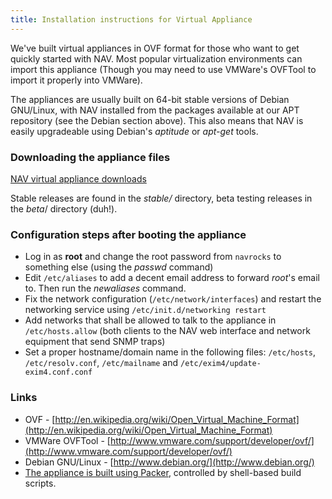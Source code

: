 ```yaml
---
title: Installation instructions for Virtual Appliance
---
```


We've built virtual appliances in OVF format for those who want to get quickly started with NAV.
Most popular virtualization environments can import this appliance (Though you may need to use VMWare's OVFTool to import it properly into VMWare).

The appliances are usually built on 64-bit stable versions of Debian GNU/Linux, with NAV installed from the packages available at our APT repository (see the Debian section above). This also means that NAV is easily upgradeable using Debian's *aptitude* or *apt-get* tools.

### Downloading the appliance files

[NAV virtual appliance downloads](https://nav.uninett.no/static/appliance)

Stable releases are found in the *stable/* directory, beta testing releases in the *beta*/ directory (duh!).

### Configuration steps after booting the appliance

  * Log in as **root** and change the root password from ```navrocks``` to something else (using the *passwd* command)
  * Edit ```/etc/aliases``` to add a decent email address to forward *root*'s email to. Then run the *newaliases* command.
  * Fix the network configuration (```/etc/network/interfaces```) and restart the networking service using ```/etc/init.d/networking restart```
  * Add networks that shall be allowed to talk to the appliance in ```/etc/hosts.allow``` (both clients to the NAV web interface and network equipment that send SNMP traps)
  * Set a proper hostname/domain name in the following files: ```/etc/hosts```, ```/etc/resolv.conf```, ```/etc/mailname``` and ```/etc/exim4/update-exim4.conf.conf```

### Links

  * OVF - [http://en.wikipedia.org/wiki/Open_Virtual_Machine_Format](http://en.wikipedia.org/wiki/Open_Virtual_Machine_Format)
  * VMWare OVFTool - [http://www.vmware.com/support/developer/ovf/](http://www.vmware.com/support/developer/ovf/)
  * Debian GNU/Linux - [http://www.debian.org/](http://www.debian.org/)
  * [The appliance is built using Packer](https://github.com/Uninett/navappliance), controlled by shell-based build scripts.
